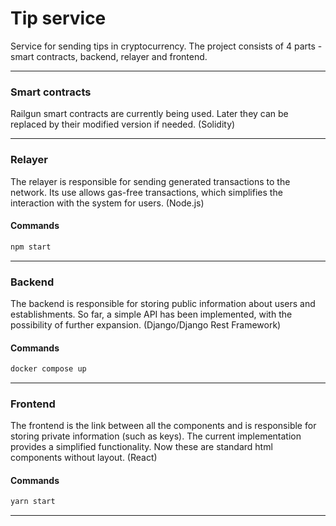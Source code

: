 # Tip service
Service for sending tips in cryptocurrency. The project consists of 4 parts - smart contracts, backend, relayer and frontend.
___
### Smart contracts
Railgun smart contracts are currently being used. Later they can be replaced by their modified version if needed. (Solidity)
___
### Relayer
The relayer is responsible for sending generated transactions to the network. Its use allows gas-free transactions, which simplifies the interaction with the system for users. (Node.js)
#### Commands
```bash
npm start
```
___

### Backend
The backend is responsible for storing public information about users and establishments. So far, a simple API has been implemented, with the possibility of further expansion. (Django/Django Rest Framework)
#### Commands
```bash
docker compose up
```
___
### Frontend
The frontend is the link between all the components and is responsible for storing private information (such as keys). The current implementation provides a simplified functionality. Now these are standard html components without layout. (React)
#### Commands
```bash
yarn start
```
___